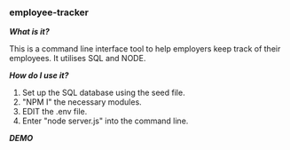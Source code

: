 ### employee-tracker

***What is it?***

This is a command line interface tool to help employers keep track of their employees. It utilises SQL and NODE.

***How do I use it?***

1. Set up the SQL database using the seed file. 
2. "NPM I" the necessary modules.
3. EDIT the .env file.
4. Enter "node server.js" into the command line.

***DEMO***


